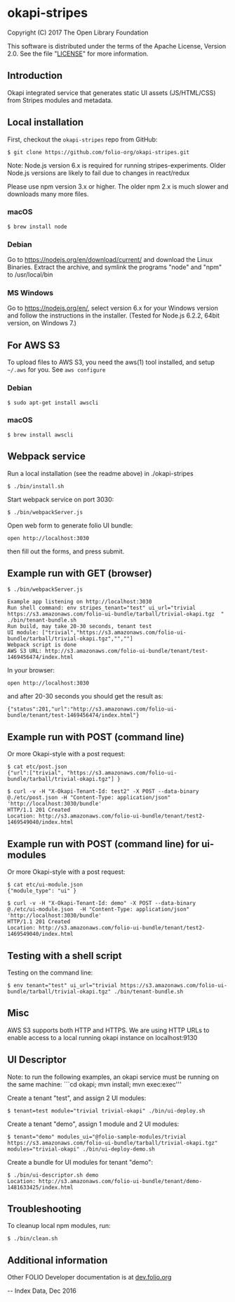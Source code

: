 # okapi-stripes

Copyright (C) 2017 The Open Library Foundation

This software is distributed under the terms of the Apache License,
Version 2.0. See the file "[LICENSE](LICENSE)" for more information.

## Introduction

Okapi integrated service that generates static UI assets (JS/HTML/CSS) from Stripes modules and metadata.

## Local installation

First, checkout the ```okapi-stripes``` repo from GitHub:

```
$ git clone https://github.com/folio-org/okapi-stripes.git
```

Note: Node.js version 6.x is required for running stripes-experiments. Older Node.js 
versions are likely to fail due to changes in react/redux

Please use npm version 3.x or higher. The older npm 2.x is much slower and downloads
many more files.

### macOS

```
$ brew install node
```

### Debian

Go to https://nodejs.org/en/download/current/ and download the Linux Binaries. Extract the
archive, and symlink the programs "node" and "npm" to /usr/local/bin

### MS Windows

Go to https://nodejs.org/en/, select version 6.x for your Windows version and follow 
the instructions in the installer. (Tested for Node.js 6.2.2, 64bit version, on Windows 7.)  

## For AWS S3

To upload files to AWS S3, you need the aws(1) tool installed, and setup `~/.aws`
for you. See `aws configure`

### Debian

```
$ sudo apt-get install awscli
```

### macOS

```
$ brew install awscli
```

## Webpack service

Run a local installation (see the readme above) in ./okapi-stripes

```
$ ./bin/install.sh
```

Start webpack service on port 3030:

```
$ ./bin/webpackServer.js 
```

Open web form to generate folio UI bundle:

```
open http://localhost:3030
```

then fill out the forms, and press submit.

## Example run with GET (browser)

```
$ ./bin/webpackServer.js
```

```
Example app listening on http://localhost:3030
Run shell command: env stripes_tenant="test" ui_url="trivial https://s3.amazonaws.com/folio-ui-bundle/tarball/trivial-okapi.tgz  " ./bin/tenant-bundle.sh
Run build, may take 20-30 seconds, tenant test
UI module: ["trivial","https://s3.amazonaws.com/folio-ui-bundle/tarball/trivial-okapi.tgz","",""]
Webpack script is done
AWS S3 URL: http://s3.amazonaws.com/folio-ui-bundle/tenant/test-1469456474/index.html
```

In your browser:

```
open http://localhost:3030
```

and after 20-30 seconds you should get the result as:

```
{"status":201,"url":"http://s3.amazonaws.com/folio-ui-bundle/tenant/test-1469456474/index.html"}
```

## Example run with POST (command line)

Or more Okapi-style with a post request:

```
$ cat etc/post.json
{"url":["trivial", "https://s3.amazonaws.com/folio-ui-bundle/tarball/trivial-okapi.tgz"] }
```
    
```
$ curl -v -H "X-Okapi-Tenant-Id: test2" -X POST --data-binary @./etc/post.json -H "Content-Type: application/json" 'http://localhost:3030/bundle'
HTTP/1.1 201 Created
Location: http://s3.amazonaws.com/folio-ui-bundle/tenant/test2-1469549040/index.html
```

## Example run with POST (command line) for ui-modules

Or more Okapi-style with a post request:

```
$ cat etc/ui-module.json 
{"module_type": "ui" }
```
    
```
$ curl -v -H "X-Okapi-Tenant-Id: demo" -X POST --data-binary @./etc/ui-module.json  -H "Content-Type: application/json" 'http://localhost:3030/bundle'
HTTP/1.1 201 Created
Location: http://s3.amazonaws.com/folio-ui-bundle/tenant/test2-1469549040/index.html
```


## Testing with a shell script

Testing on the command line:

```
$ env tenant="test" ui_url="trivial https://s3.amazonaws.com/folio-ui-bundle/tarball/trivial-okapi.tgz" ./bin/tenant-bundle.sh
```

## Misc

AWS S3 supports both HTTP and HTTPS. We are using HTTP URLs to enable
access to a local running okapi instance on localhost:9130

## UI Descriptor

Note: to run the following examples, an okapi service must be running
on the same machine: ```cd okapi; mvn install; mvn exec:exec'''

Create a tenant "test", and assign 2 UI modules:

```
$ tenant=test module="trivial trivial-okapi" ./bin/ui-deploy.sh
```

Create a tenant "demo", assign 1 module and 2 UI modules:

```
$ tenant="demo" modules_ui="@folio-sample-modules/trivial https://s3.amazonaws.com/folio-ui-bundle/tarball/trivial-okapi.tgz" modules="trivial-okapi" ./bin/ui-deploy-demo.sh
```

Create a bundle for UI modules for tenant "demo":

```
$ ./bin/ui-descriptor.sh demo
Location: http://s3.amazonaws.com/folio-ui-bundle/tenant/demo-1481633425/index.html
```

## Troubleshooting

To cleanup local npm modules, run:

```
$ ./bin/clean.sh
```

## Additional information

Other FOLIO Developer documentation is at [dev.folio.org](http://dev.folio.org/)


--
Index Data, Dec 2016

